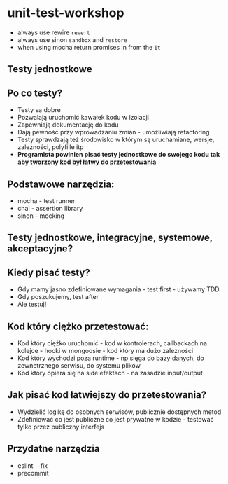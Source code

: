 # unit-test-workshop


* always use rewire `revert`
* always use sinon `sandbox` and `restore`
* when using mocha return promises in from the `it`


## Testy jednostkowe
## Po co testy?
* Testy są dobre
* Pozwalają uruchomić kawałek kodu w izolacji
* Zapewniają dokumentację do kodu
* Dają pewność przy wprowadzaniu zmian - umożliwiają refactoring
* Testy sprawdzają też środowisko w którym są uruchamiane, wersje, zależności, polyfille itp
* **Programista powinien pisać testy jednostkowe do swojego kodu tak aby tworzony kod był łatwy do przetestowania**

## Podstawowe narzędzia:
* mocha - test runner
* chai - assertion library
* sinon - mocking

## Testy jednostkowe, integracyjne, systemowe, akceptacyjne?


## Kiedy pisać testy?
* Gdy mamy jasno zdefiniowane wymagania - test first - używamy TDD
* Gdy poszukujemy, test after
* Ale testuj!

## Kod który ciężko przetestować:
* Kod który ciężko uruchomić - kod w kontrolerach, callbackach na kolejce - hooki w mongoosie - kod który ma dużo zależności 
* Kod który wychodzi poza runtime - np sięga do bazy danych, do zewnetrznego serwisu, do systemu plików
* Kod który opiera się na side efektach - na zasadzie input/output

## Jak pisać kod łatwiejszy do przetestowania?
* Wydzielić logikę do osobnych serwisów, publicznie dostępnych metod
* Zdefiniować co jest publiczne co jest prywatne w kodzie - testować tylko przez publiczny interfejs

## Przydatne narzędzia
* eslint --fix
* precommit
